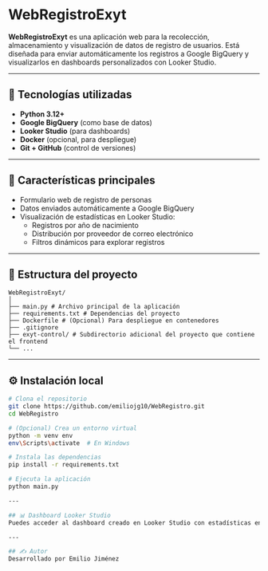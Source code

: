# WebRegistroExyt

**WebRegistroExyt** es una aplicación web para la recolección, almacenamiento y visualización de datos de registro de usuarios. Está diseñada para enviar automáticamente los registros a Google BigQuery y visualizarlos en dashboards personalizados con Looker Studio.

---

## 🧩 Tecnologías utilizadas

- **Python 3.12+**
- **Google BigQuery** (como base de datos)
- **Looker Studio** (para dashboards)
- **Docker** (opcional, para despliegue)
- **Git + GitHub** (control de versiones)

---

## 🚀 Características principales

- Formulario web de registro de personas
- Datos enviados automáticamente a Google BigQuery
- Visualización de estadísticas en Looker Studio:
  - Registros por año de nacimiento
  - Distribución por proveedor de correo electrónico
  - Filtros dinámicos para explorar registros
 
---

## 📁 Estructura del proyecto

    WebRegistroExyt/
    │
    ├── main.py # Archivo principal de la aplicación
    ├── requirements.txt # Dependencias del proyecto
    ├── Dockerfile # (Opcional) Para despliegue en contenedores
    ├── .gitignore
    ├── exyt-control/ # Subdirectorio adicional del proyecto que contiene el frontend
    └── ...

---

## ⚙️ Instalación local

```bash
# Clona el repositorio
git clone https://github.com/emiliojg10/WebRegistro.git
cd WebRegistro

# (Opcional) Crea un entorno virtual
python -m venv env
env\Scripts\activate  # En Windows

# Instala las dependencias
pip install -r requirements.txt

# Ejecuta la aplicación
python main.py

---

## 📊 Dashboard Looker Studio
Puedes acceder al dashboard creado en Looker Studio con estadísticas en tiempo real

---

## ✍️ Autor
Desarrollado por Emilio Jiménez
